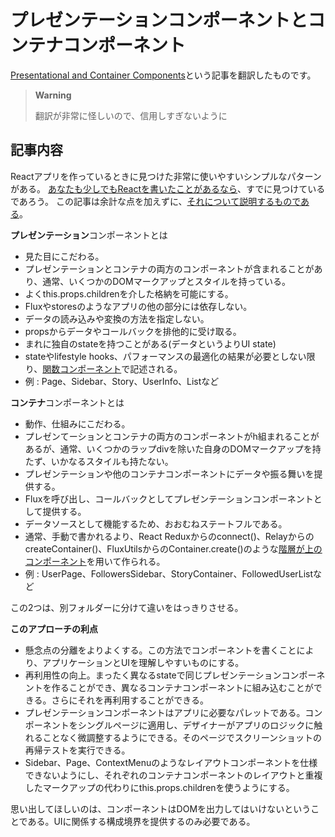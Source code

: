 # プレゼンテーションコンポーネントとコンテナコンポーネント

[Presentational and Container Components](https://medium.com/@dan_abramov/smart-and-dumb-components-7ca2f9a7c7d0)という記事を翻訳したものです。

> **Warning**
> 
> 翻訳が非常に怪しいので、信用しすぎないように

## 記事内容

Reactアプリを作っているときに見つけた非常に使いやすいシンプルなパターンがある。
[あなたも少しでもReactを書いたことがあるなら](https://reactjs.org/blog/2015/03/19/building-the-facebook-news-feed-with-relay.html)、すでに見つけているであろう。
この記事は余計な点を加えずに、[それについて説明するものである](https://medium.com/@learnreact/container-components-c0e67432e005)。

**プレゼンテーション**コンポーネントとは

- 見た目にこだわる。
- プレゼンテーションとコンテナの両方のコンポーネントが含まれることがあり、通常、いくつかのDOMマークアップとスタイルを持っている。
- よくthis.props.childrenを介した格納を可能にする。<!-- 非常に怪しい訳 -->
- Fluxやstoresのようなアプリの他の部分には依存しない。
- データの読み込みや変換の方法を指定しない。
- propsからデータやコールバックを排他的に受け取る。
- まれに独自のstateを持つことがある(データというよりUI state)
- stateやlifestyle hooks、パフォーマンスの最適化の結果が必要としない限り、[関数コンポーネント](https://reactjs.org/blog/2015/10/07/react-v0.14.html#stateless-functional-components)で記述される。
- 例 : Page、Sidebar、Story、UserInfo、Listなど

**コンテナ**コンポーネントとは

- 動作、仕組みにこだわる。
- プレゼンてーションとコンテナの両方のコンポーネントがh組まれることがあるが、通常、いくつかのラップdivを除いた自身のDOMマークアップを持たず、いかなるスタイルも持たない。
- プレゼンテーションや他のコンテナコンポーネントにデータや振る舞いを提供する。
- Fluxを呼び出し、コールバックとしてプレゼンテーションコンポーネントとして提供する。
- データソースとして機能するため、おおむねステートフルである。
- 通常、手動で書かれるより、React Reduxからのconnect()、RelayからのcreateContainer()、FluxUtilsからのContainer.create()のような[階層が上のコンポーネント](https://medium.com/@dan_abramov/mixins-are-dead-long-live-higher-order-components-94a0d2f9e750)を用いて作られる。
- 例 : UserPage、FollowersSidebar、StoryContainer、FollowedUserListなど

この2つは、別フォルダーに分けて違いをはっきりさせる。

**このアプローチの利点** 

- 懸念点の分離をよりよくする。この方法でコンポーネントを書くことにより、アプリケーションとUIを理解しやすいものにする。
- 再利用性の向上。まったく異なるstateで同じプレゼンテーションコンポーネントを作ることができ、異なるコンテナコンポーネントに組み込むことができる。さらにそれを再利用することができる。
- プレゼンテーションコンポーネントはアプリに必要なパレットである。コンポーネントをシングルページに適用し、デザイナーがアプリのロジックに触れることなく微調整するようにできる。そのページでスクリーンショットの再帰テストを実行できる。
- Sidebar、Page、ContextMenuのようなレイアウトコンポーネントを仕様できないようにし、それぞれのコンテナコンポーネントのレイアウトと重複したマークアップの代わりにthis.props.childrenを使うようにする。

思い出してほしいのは、コンポーネントはDOMを出力してはいけないということである。UIに関係する構成境界を提供するのみ必要である。